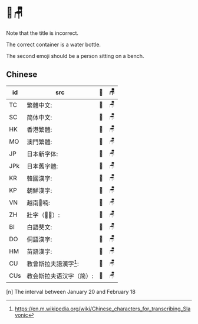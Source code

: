 # 🧴🪑

Note that the title is incorrect.

The correct container is a water bottle.

The second emoji should be a person sitting on a bench.

## Chinese

| id | src | 🧴 | 🪑 |
| -- | -- | -- | -- |
| TC | 繁體中文: | 🧴 | 🪑 |
| SC | 简体中文: | 🧴 | 🪑 |
| HK | 香港繁體: | 🧴 | 🪑 |
| MO | 澳門繁體: | 🧴 | 🪑 |
| JP | 日本新字体: | 🧴 | 🪑 |
| JPk | 日本舊字體: | 🧴 | 🪑 |
| KR | 韓國漢字: | 🧴 | 🪑 |
| KP | 朝鮮漢字: | 🧴 | 🪑 |
| VN | 越南𡨸喃: | 🧴 | 🪑 |
| ZH | 壯字（𭨡𮄫）: | 🧴 | 🪑 |
| BI | 白語僰文: | 🧴 | 🪑 |
| DO | 侗語漢字: | 🧴 | 🪑 |
| HM | 苗語漢字: | 🧴 | 🪑 |
| CU | 教會斯拉夫語漢字[^1]: | 🧴 | 🪑 |
| CUs | 教会斯拉夫语汉字（简）: | 🧴 | 🪑 |

[n] The interval between January 20 and February 18

[^1]: <https://en.m.wikipedia.org/wiki/Chinese_characters_for_transcribing_Slavonic>